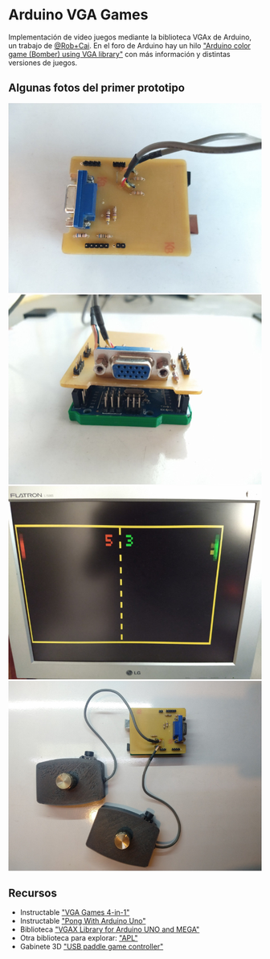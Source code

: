 # Arduino VGA Games

Implementación de video juegos mediante la biblioteca VGAx de Arduino, un trabajo de [@Rob+Cai](https://www.instructables.com/member/Rob+Cai/). En el foro de Arduino hay un hilo ["Arduino color game (Bomber) using VGA library"](https://forum.arduino.cc/t/arduino-color-game-bomber-using-vga-library/316899) con más información y distintas versiones de juegos.

## Algunas fotos del primer prototipo

![](./docs/img/1b23cc0abb330985.jpg)
![](./docs/img/202c77843d42b91a.jpg)
![](./docs/img/933af5e730127870.jpg)
![](./docs/img/img20240116205208316.jpg)

## Recursos

- Instructable ["VGA Games 4-in-1"](https://www.instructables.com/Arduino-VGA-Games-4-in-1/)
- Instructable ["Pong With Arduino Uno"](https://www.instructables.com/VGA-Pong-with-Arduino-Uno/)
- Biblioteca ["VGAX Library for Arduino UNO and MEGA"](https://github.com/smaffer/vgax)
- Otra biblioteca para explorar: ["APL"](https://github.com/akund/APL)
- Gabinete 3D ["USB paddle game controller"](https://www.thingiverse.com/thing:4223937)
